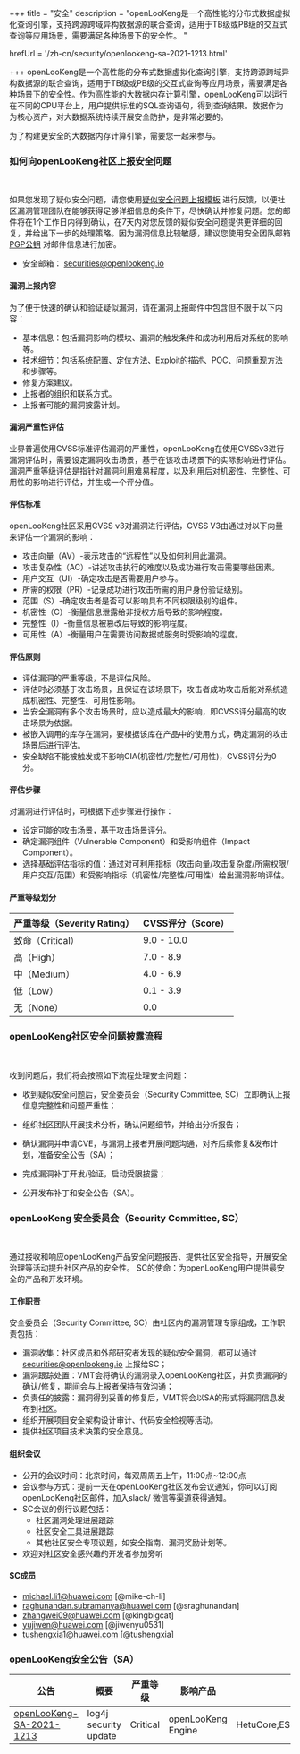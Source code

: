 +++
title = "安全"
description = "openLooKeng是一个高性能的分布式数据虚拟化查询引擎，支持跨源跨域异构数据源的联合查询，适用于TB级或PB级的交互式查询等应用场景，需要满足各种场景下的安全性。 "

hrefUrl = '/zh-cn/security/openlookeng-sa-2021-1213.html'

+++
openLooKeng是一个高性能的分布式数据虚拟化查询引擎，支持跨源跨域异构数据源的联合查询，适用于TB级或PB级的交互式查询等应用场景，需要满足各种场景下的安全性。作为高性能的大数据内存计算引擎，openLooKeng可以运行在不同的CPU平台上，用户提供标准的SQL查询语句，得到查询结果。数据作为为核心资产，对大数据系统持续开展安全防护，是非常必要的。

为了构建更安全的大数据内存计算引擎，需要您一起来参与。

### 如何向openLooKeng社区上报安全问题
<br>

如果您发现了疑似安全问题，请您使用[疑似安全问题上报模板](https://gitee.com/openlookeng/community/blob/master/security/report-template_zh_ch.md) 进行反馈，以便社区漏洞管理团队在能够获得足够详细信息的条件下，尽快确认并修复问题。您的邮件将在1个工作日内得到确认，在7天内对您反馈的疑似安全问题提供更详细的回复，并给出下一步的处理策略。因为漏洞信息比较敏感，建议您使用安全团队邮箱[PGP公钥](https://download.openlookeng.io/security/openlookeng_security_pub.asc) 对邮件信息进行加密。

- 安全邮箱： securities@openlookeng.io



#### 漏洞上报内容

为了便于快速的确认和验证疑似漏洞，请在漏洞上报邮件中包含但不限于以下内容：

- 基本信息：包括漏洞影响的模块、漏洞的触发条件和成功利用后对系统的影响等。
- 技术细节：包括系统配置、定位方法、Exploit的描述、POC、问题重现方法和步骤等。
- 修复方案建议。
- 上报者的组织和联系方式。
- 上报者可能的漏洞披露计划。



#### 漏洞严重性评估

业界普遍使用CVSS标准评估漏洞的严重性，openLooKeng在使用CVSSv3进行漏洞评估时，需要设定漏洞攻击场景，基于在该攻击场景下的实际影响进行评估。漏洞严重等级评估是指针对漏洞利用难易程度，以及利用后对机密性、完整性、可用性的影响进行评估，并生成一个评分值。

#### 评估标准

openLooKeng社区采用CVSS v3对漏洞进行评估，CVSS V3由通过对以下向量来评估一个漏洞的影响：

- 攻击向量（AV）-表示攻击的“远程性”以及如何利用此漏洞。
- 攻击复杂性（AC）-讲述攻击执行的难度以及成功进行攻击需要哪些因素。
- 用户交互（UI）-确定攻击是否需要用户参与。
- 所需的权限（PR）-记录成功进行攻击所需的用户身份验证级别。
- 范围（S）-确定攻击者是否可以影响具有不同权限级别的组件。
- 机密性（C）-衡量信息泄露给非授权方后导致的影响程度。
- 完整性（I）-衡量信息被篡改后导致的影响程度。
- 可用性（A）-衡量用户在需要访问数据或服务时受影响的程度。

#### 评估原则

- 评估漏洞的严重等级，不是评估风险。
- 评估时必须基于攻击场景，且保证在该场景下，攻击者成功攻击后能对系统造成机密性、完整性、可用性影响。
- 当安全漏洞有多个攻击场景时，应以造成最大的影响，即CVSS评分最高的攻击场景为依据。
- 被嵌入调用的库存在漏洞，要根据该库在产品中的使用方式，确定漏洞的攻击场景后进行评估。
- 安全缺陷不能被触发或不影响CIA(机密性/完整性/可用性)，CVSS评分为0分。

#### 评估步骤

对漏洞进行评估时，可根据下述步骤进行操作：

- 设定可能的攻击场景，基于攻击场景评分。
- 确定漏洞组件（Vulnerable Component）和受影响组件（Impact Component）。
- 选择基础评估指标的值：通过对可利用指标（攻击向量/攻击复杂度/所需权限/用户交互/范围）和受影响指标（机密性/完整性/可用性）给出漏洞影响评估。

#### 严重等级划分

| 严重等级（Severity Rating） | CVSS评分（Score） |
| :-------------------------- | :---------------- |
| 致命（Critical）            | 9.0 - 10.0        |
| 高（High）                  | 7.0 - 8.9         |
| 中（Medium）                | 4.0 - 6.9         |
| 低（Low）                   | 0.1 - 3.9         |
| 无（None）                  | 0.0               |



### openLooKeng社区安全问题披露流程

<br>

收到问题后，我们将会按照如下流程处理安全问题：

- 收到疑似安全问题后，安全委员会（Security Committee, SC）立即确认上报信息完整性和问题严重性；

- 组织社区团队开展技术分析，确认问题细节，并给出分析报告；

- 确认漏洞并申请CVE，与漏洞上报者开展问题沟通，对齐后续修复&发布计划，准备安全公告（SA）；

- 完成漏洞补丁开发/验证，启动受限披露；

- 公开发布补丁和安全公告（SA）。



### openLooKeng 安全委员会（Security Committee, SC）

<br>

通过接收和响应openLooKeng产品安全问题报告、提供社区安全指导，开展安全治理等活动提升社区产品的安全性。
SC的使命：为openLooKeng用户提供最安全的产品和开发环境。

#### 工作职责

安全委员会（Security Committee, SC）由社区内的漏洞管理专家组成，工作职责包括：

- 漏洞收集：社区成员和外部研究者发现的疑似安全漏洞，都可以通过 securities@openlookeng.io 上报给SC；
- 漏洞跟踪处置：VMT会将确认的漏洞录入openLooKeng社区，并负责漏洞的确认/修复，期间会与上报者保持有效沟通；
- 负责任的披露：漏洞得到妥善的修复后，VMT将会以SA的形式将漏洞信息发布到社区。
- 组织开展项目安全架构设计审计、代码安全检视等活动。
- 提供社区项目技术决策的安全意见。

####  组织会议

- 公开的会议时间：北京时间，每双周周五上午，11:00点~12:00点
- 会议参与方式：提前一天在openLooKeng社区发布会议通知，你可以订阅openLooKeng社区邮件，加入slack/ 微信等渠道获得通知。
- SC会议的例行议题包括：
    - 社区漏洞处理进展跟踪
    - 社区安全工具进展跟踪
    - 其他社区安全专项议题，如安全指南、漏洞奖励计划等。
- 欢迎对社区安全感兴趣的开发者参加旁听

#### SC成员

- michael.li1@huawei.com [@mike-ch-li]
- raghunandan.subramanya@huawei.com [@sraghunandan]
- zhangwei09@huawei.com [@kingbigcat]
- yujiwen@huawei.com [@jiwenyu0531]
- tushengxia1@huawei.com [@tushengxia]


### openLooKeng安全公告（SA）

| 公告  | 概要 | 严重等级	  | 影响产品 |  影响组件	  | 发布时间 |
| --------- | --------- | --------- | --------- | --------- | --------- |
| [openLooKeng-SA-2021-1213](/zh-cn/security/2021-1213/openlookeng-sa-2021-1213.html) | log4j security update | Critical |  openLooKeng Engine |  HetuCore;ESConnector;RangerPlugin | 2021/12/13 |
 